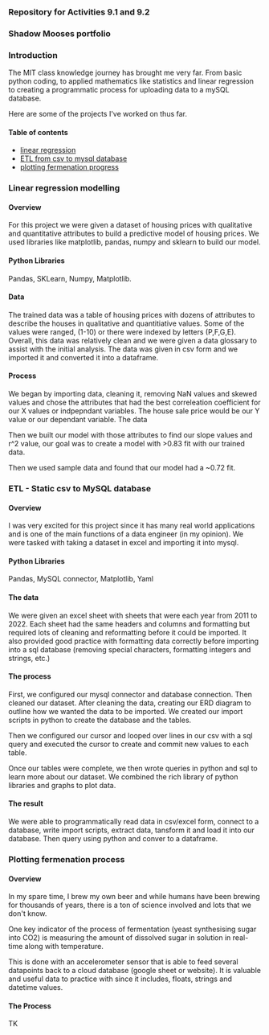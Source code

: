 ### Repository for Activities 9.1 and 9.2

### Shadow Mooses portfolio
### Introduction
The MIT class knowledge journey has brought me very far. From basic python coding, to applied mathematics like statistics and linear regression to creating a programmatic process for uploading data to a mySQL database.

Here are some of the projects I've worked on thus far.


#### Table of contents

- [linear regression](#item-one)
- [ETL from csv to mysql database](#item-two)
- [plotting fermenation progress](#item-three)

<!-- headings -->

<a id='item-one'></a>
### Linear regression modelling 

#### Overview
For this project we were given a dataset of housing prices with qualitative and quantitative attributes to build a predictive model of housing prices. We used libraries like matplotlib, pandas, numpy and sklearn to build our model.

#### Python Libraries
Pandas, SKLearn, Numpy, Matplotlib.

#### Data
The trained data was a table of housing prices with dozens of attributes to describe the houses in qualitative and quantitiative values. Some of the values were ranged, (1-10) or there were indexed by letters (P,F,G,E). Overall, this data was relatively clean and we were given a data glossary to assist with the initial analysis. The data was given in csv form and we imported it and converted it into a dataframe. 

#### Process
We began by importing data, cleaning it, removing NaN values and skewed values and chose the attributes that had the best correleation coefficient for our X values or indpepndant variables. The house sale price would be our Y value or our dependant variable. The data 

Then we built our model with those attributes to find our slope values and r^2 value, our goal was to create a model with >0.83 fit with our trained data.

Then we used sample data and found that our model had a ~0.72 fit.

<a id='item-two'></a>
### ETL - Static csv to MySQL database

#### Overview
I was very excited for this project since it has many real world applications and is one of the main functions of a data engineer (in my opinion). We were tasked with taking a dataset in excel and importing it into mysql.

#### Python Libraries
Pandas, MySQL connector, Matplotlib, Yaml

#### The data
We were given an excel sheet with sheets that were each year from 2011 to 2022. Each sheet had the same headers and columns and formatting but required lots of cleaning and reformatting before it could be imported. It also provided good practice with formatting data correctly before importing into a sql database (removing special characters, formatting integers and strings, etc.)

#### The process
First, we configured our mysql connector and database connection. Then cleaned our dataset. After cleaning the data, creating our ERD diagram to outline how we wanted the data to be imported. We created our import scripts in python to create the database and the tables. 

Then we configured our cursor and looped over lines in our csv with a sql query and executed the cursor to create and commit new values to each table.

Once our tables were complete, we then wrote queries in python and sql to learn more about our dataset. We combined the rich library of python libraries and graphs to plot data.

#### The result
We were able to programmatically read data in csv/excel form, connect to a database, write import scripts, extract data, tansform it and load it into our database. Then query using python and conver to a dataframe.

<a id='item-one'></a>
### Plotting fermenation process

#### Overview
In my spare time, I brew my own beer and while humans have been brewing for thousands of years, there is a ton of science involved and lots that we don't know.

One key indicator of the process of fermentation (yeast synthesising sugar into CO2) is measuring the amount of dissolved sugar in solution in real-time along with temperature.

This is done with an accelerometer sensor that is able to feed several datapoints back to a cloud database (google sheet or website). It is valuable and useful data to practice with since it includes, floats, strings and datetime values.

#### The Process
TK 